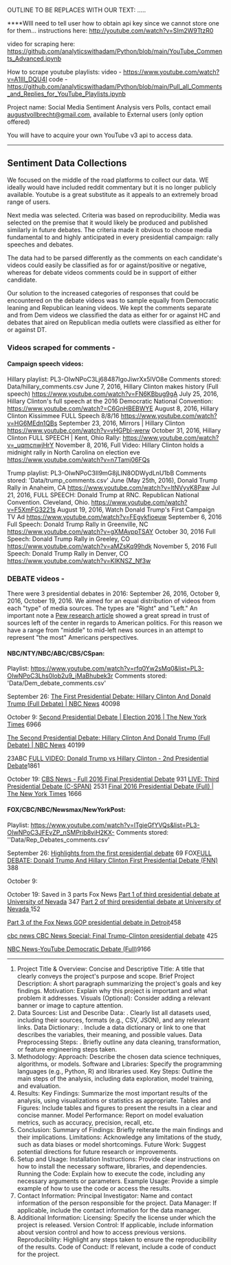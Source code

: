 OUTLINE TO BE REPLACES WITH OUR TEXT:
.....

****WIll need to tell user how to obtain api key since we cannot store one for them... instructions here:
http://youtube.com/watch?v=SIm2W9TtzR0

video for scraping here: https://github.com/analyticswithadam/Python/blob/main/YouTube_Comments_Advanced.ipynb

How to scrape youtube playlists:
video - https://www.youtube.com/watch?v=A1III_DQU4I
code -https://github.com/analyticswithadam/Python/blob/main/Pull_all_Comments_and_Replies_for_YouTube_Playlists.ipynb


Project name: Social Media Sentiment Analysis vers Polls, contact email 
augustvollbrecht@gmail.com, available to External users (only option offered)


You will have to acquire your own YouTube v3 api to access data.

________________________


## Sentiment Data Collections
We focused on the middle of the road platforms to collect our data. WE ideally would have included reddit commentary but it is no longer publicly available. Youtube is a great substitute as it appeals to an extremely broad range of users.


Next media was selected. Criteria was based on reproducibility. Media was selected on the premise that it would likely be produced and published similarly in future debates. The criteria made it obvious to choose media fundamental to and highly anticipated in every presidential campaign: rally speeches and debates.


The data had to be parsed differently as the comments on each candidate's videos could easily be classified as for or against/positive or negative, whereas for debate videos comments could be in support of either candidate.

Our solution to the increased categories of responses that could be encountered on the debate videos was to sample equally from Democratic leaning and Republican leaning videos. We kept the comments separate and from Dem videos we classified the data as either for or against HC and debates that aired on Republican media outlets were classified as either for or against DT.


### Videos scraped for comments - 

#### Campaign speech videos:
Hillary playlist: PL3-OIwNPoC3Lj68487lgoJiwrXx5lVO8e
Comments stored: Data/hillary_comments.csv
June 7, 2016, Hillary Clinton makes history (Full speech)
https://www.youtube.com/watch?v=FN6KBbug9gA
July 25, 2016, Hillary Clinton's full speech at the 2016 Democratic National Convention:
https://www.youtube.com/watch?=C6GnHBEBWYE
August 8, 2016, Hillary Clinton Kissimmee FULL Speech 8/8/16
https://www.youtube.com/watch?v=HG6MEdn1QBs
September 23, 2016, Mirrors | Hillary Clinton
https://www.youtube.com/watch?v=vHGPbl-werw
October 31, 2016, Hillary Clinton FULL SPEECH | Kent, Ohio Rally:
https://www.youtube.com/watch?v=_uqmcnwjHrY
November 8, 2016, Full Video: Hillary Clinton holds a midnight rally in North Carolina on election eve
https://www.youtube.com/watch?v=n7Tamj06FQs

Trump playlist: PL3-OIwNPoC3II9mG8jLIN8ODWydLnU1bB
Comments stored: 'Data/trump_comments.csv'
June (May 25th, 2016), Donald Trump Rally in Anaheim, CA
https://www.youtube.com/watch?v=ltNVyvK8Paw
Jul 21, 2016, FULL SPEECH: Donald Trump at RNC. Republican National Convention. Cleveland, Ohio.
https://www.youtube.com/watch?v=F5XmFG3221s
August 19, 2016, Watch Donald Trump's First Campaign TV Ad
https://www.youtube.com/watch?v=FEgykfioeuw
September 6, 2016 Full Speech: Donald Trump Rally in Greenville, NC 
https://www.youtube.com/watch?v=gXMAvppTSAY
October 30, 2016 Full Speech: Donald Trump Rally in Greeley, CO
https://www.youtube.com/watch?v=aMZsKq99hdk
November 5, 2016 Full Speech: Donald Trump Rally in Denver, CO
https://www.youtube.com/watch?v=KIKNSZ_Nf3w

### DEBATE videos -
There were 3 presidential debates in 2016: September 26, 2016, October 9, 2016, October 19, 2016. We aimed for an equal distribution of videos from each "type" of media sources. The types are "Right" and "Left." An important note a [Pew research article](https://www.pewresearch.org/journalism/2014/10/21/section-1-media-sources-distinct-favorites-emerge-on-the-left-and-right/) showed a great spread in trust of sources left of the center in regards to American politics. For this reason we have a range from "middle" to mid-left news sources in an attempt to represent "the most" Americans perspectives. 


#### NBC/NTY/NBC/ABC/CBS/CSpan:
Playlist: https://www.youtube.com/watch?v=rfq0Yw2sMq0&list=PL3-OIwNPoC3Lhs0Iob2u9_jMaBhubek3r
Comments stored: 'Data/Dem_debate_comments.csv'

September 26:
[The First Presidential Debate: Hillary Clinton And Donald Trump (Full Debate) | NBC News](https://www.youtube.com/watch?v=855Am6ovK7s) 40098

October 9: 
[Second Presidential Debate | Election 2016 | The New York Times](https://www.youtube.com/watch?v=rfq0Yw2sMq0) 6966

[The Second Presidential Debate: Hillary Clinton And Donald Trump (Full Debate) | NBC News](https://www.youtube.com/watch?v=FRlI2SQ0Ueg) 40199

23ABC [FULL VIDEO: Donald Trump vs Hillary Clinton - 2nd Presidential Debate](https://www.youtube.com/watch?v=h-gkBUbU_F4)1861

October 19: 
[CBS News - Full 2016 Final Presidential Debate](https://www.youtube.com/watch?v=FZ_G5j9yVIU) 931
[LIVE: Third Presidential Debate (C-SPAN)](https://www.youtube.com/watch?v=ANT_ZBhpvtw&t=173s) 2531
[Final 2016 Presidential Debate (Full) | The New York Times](https://www.youtube.com/watch?v=Z_pEb1bDN-w)   1666

#### FOX/CBC/NBC/Newsmax/NewYorkPost:
Playlist: https://www.youtube.com/watch?v=lTgieGfYVQs&list=PL3-OIwNPoC3JFEvZP_nSMPrib8viH2KX-
Comments stored: ''Data/Rep_Debates_comments.csv'

September 26: 
[Highlights from the first presidential debate](https://www.youtube.com/watch?v=lTgieGfYVQs) 69
FOX[FULL DEBATE: Donald Trump And Hillary Clinton First Presidential Debate (FNN)](https://www.youtube.com/watch?v=lIexQNGxwog) 388

October 9:

October 19: Saved in 3 parts
Fox News
[Part 1 of third presidential debate at University of Nevada](https://www.youtube.com/watch?v=cyx5e2c1SgU)
347
[Part 2 of third presidential debate at University of Nevada
](https://www.youtube.com/watch?v=BgPENwntzKk)152

[Part 3 of the Fox News GOP presidential debate in Detroit](https://www.youtube.com/watch?v=Uaujjp3JKGY)458

[cbc news 
CBC News Special: Final Trump-Clinton presidential debate](https://www.youtube.com/watch?v=dXWdiz--X0s) 425

[NBC News-YouTube Democratic Debate (Full)](https://www.youtube.com/watch?v=ti2Nokoq1J4)9166

________________________
1. Project Title & Overview:
Concise and Descriptive Title: A title that clearly conveys the project's purpose and scope. 
Brief Project Description: A short paragraph summarizing the project's goals and key findings. 
Motivation: Explain why this project is important and what problem it addresses. 
Visuals (Optional): Consider adding a relevant banner or image to capture attention. 
2. Data Sources:
List and Describe Data:
.
Clearly list all datasets used, including their sources, formats (e.g., CSV, JSON), and any relevant links.
Data Dictionary:
.
Include a data dictionary or link to one that describes the variables, their meaning, and possible values.
Data Preprocessing Steps:
.
Briefly outline any data cleaning, transformation, or feature engineering steps taken. 
3. Methodology:
Approach: Describe the chosen data science techniques, algorithms, or models. 
Software and Libraries: Specify the programming languages (e.g., Python, R) and libraries used. 
Key Steps: Outline the main steps of the analysis, including data exploration, model training, and evaluation. 
4. Results:
Key Findings:
Summarize the most important results of the analysis, using visualizations or statistics as appropriate.
Tables and Figures:
Include tables and figures to present the results in a clear and concise manner.
Model Performance:
Report on model evaluation metrics, such as accuracy, precision, recall, etc. 
5. Conclusion:
Summary of Findings: Briefly reiterate the main findings and their implications. 
Limitations: Acknowledge any limitations of the study, such as data biases or model shortcomings. 
Future Work: Suggest potential directions for future research or improvements. 
6. Setup and Usage:
Installation Instructions: Provide clear instructions on how to install the necessary software, libraries, and dependencies.
Running the Code: Explain how to execute the code, including any necessary arguments or parameters.
Example Usage: Provide a simple example of how to use the code or access the results. 
7. Contact Information:
Principal Investigator: Name and contact information of the person responsible for the project.
Data Manager: If applicable, include the contact information for the data manager. 
8. Additional Information:
Licensing: Specify the license under which the project is released. 
Version Control: If applicable, include information about version control and how to access previous versions. 
Reproducibility: Highlight any steps taken to ensure the reproducibility of the results. 
Code of Conduct: If relevant, include a code of conduct for the project. 
